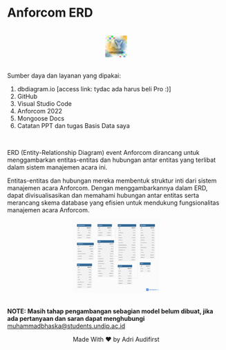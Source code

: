 # Anforcom ERD
<br>

<div  align="center">
  <img src="https://github.com/hanyaseorangpelajar/anforcom-erd/blob/main/images/anforcom23.jpg" width="10%" height="auto">
</div>
<br>

Sumber daya dan layanan yang dipakai:
<ol>
  <li>dbdiagram.io [access link: tydac ada harus beli Pro :)]</li>
  <li>GitHub</li>
  <li>Visual Studio Code</li>
  <li>Anforcom 2022</li>
  <li>Mongoose Docs</li>
  <li>Catatan PPT dan tugas Basis Data saya</li>
</ol>
<br>

ERD (Entity-Relationship Diagram) event Anforcom dirancang untuk menggambarkan entitas-entitas dan hubungan antar entitas yang terlibat dalam sistem manajemen acara ini.
<br>

Entitas-entitas dan hubungan mereka membentuk struktur inti dari sistem manajemen acara Anforcom. Dengan menggambarkannya dalam ERD, dapat divisualisasikan dan memahami hubungan antar entitas serta merancang skema database yang efisien untuk mendukung fungsionalitas manajemen acara Anforcom.
<br>

<div align="center">
  <img src="https://github.com/hanyaseorangpelajar/anforcom-erd/blob/main/images/erd.png" width="40%" height="auto">
</div>
<br>

**NOTE: Masih tahap pengambangan sebagian model belum dibuat, jika ada pertanyaan dan saran dapat menghubungi** <muhammadbhaska@students.undip.ac.id>
<div align="center">
  <footer>
    <p>Made With &#x2764; by Adri Audifirst</p>
  </footer>
</div>
